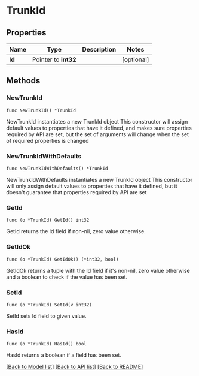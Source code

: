 # TrunkId

## Properties

Name | Type | Description | Notes
------------ | ------------- | ------------- | -------------
**Id** | Pointer to **int32** |  | [optional]

## Methods

### NewTrunkId

`func NewTrunkId() *TrunkId`

NewTrunkId instantiates a new TrunkId object
This constructor will assign default values to properties that have it defined,
and makes sure properties required by API are set, but the set of arguments
will change when the set of required properties is changed

### NewTrunkIdWithDefaults

`func NewTrunkIdWithDefaults() *TrunkId`

NewTrunkIdWithDefaults instantiates a new TrunkId object
This constructor will only assign default values to properties that have it defined,
but it doesn't guarantee that properties required by API are set

### GetId

`func (o *TrunkId) GetId() int32`

GetId returns the Id field if non-nil, zero value otherwise.

### GetIdOk

`func (o *TrunkId) GetIdOk() (*int32, bool)`

GetIdOk returns a tuple with the Id field if it's non-nil, zero value otherwise
and a boolean to check if the value has been set.

### SetId

`func (o *TrunkId) SetId(v int32)`

SetId sets Id field to given value.

### HasId

`func (o *TrunkId) HasId() bool`

HasId returns a boolean if a field has been set.

[[Back to Model list]](../README.md#documentation-for-models) [[Back to API list]](../README.md#documentation-for-api-endpoints) [[Back to README]](../README.md)
